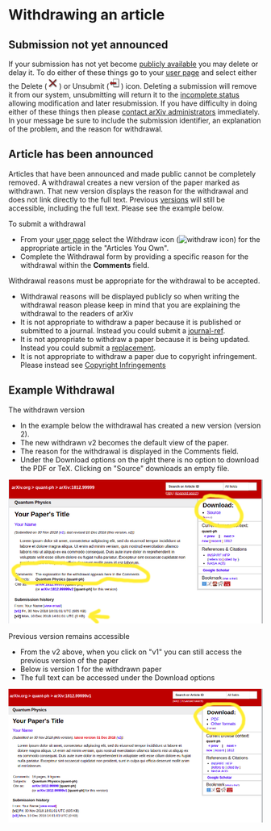 # Withdrawing an article

Submission not yet announced
----------------------------

If your submission has not yet become [publicly
available](availability.md) you may delete or delay it. To do either
of these things go to your [user page](https://arxiv.org/user) and select
either the Delete (![delete icon](../assets/delete.png)) or Unsubmit
(![unsubmit icon](../assets/unsubmit.png)) icon. Deleting a submission
will remove it from our system, unsubmitting will return it to the
[incomplete status](submit_status.md#incomplete) allowing modification and
later resubmission. If you have difficulty in doing either of these
things then please [contact arXiv administrators](contact.md)
immediately. In your message be sure to include the submission
identifier, an explanation of the problem, and the reason for
withdrawal.

Article has been announced
--------------------------

Articles that have been announced and made public cannot be completely removed.  A withdrawal creates a new version of the paper marked as withdrawn. That new version displays the reason for the withdrawal and does not link directly to the full text. Previous [versions](versions.md) will still be accessible, including the full text. Please see the example below.

To submit a withdrawal

- From your [user page](https://arxiv.org/user) select the Withdraw icon (![withdraw
icon](../assets/withdraw.png)) for the appropriate article in the
"Articles You Own".
- Complete the Withdrawal form by providing a specific reason for the withdrawal within the
**Comments** field.

Withdrawal reasons must be appropriate for the withdrawal to be accepted.

- Withdrawal reasons will be displayed publicly so when writing the withdrawal reason please keep in mind that you are explaining the withdrawal to the readers of arXiv
- It is not appropriate to withdraw a paper because it is published or submitted to a journal. Instead you could submit a [journal-ref](jref.md).
- It is not appropriate to withdraw a paper because it is being updated. Instead you could submit a [replacement](replace.md).
- It is not appropriate to withdraw a paper due to copyright infringement. Please instead see [Copyright Infringements](http://www.cornell.edu/copyright-infringement.cfm)



Example Withdrawal
--------------------------

The withdrawn version
- In the example below the withdrawal has created a new version (version 2).
- The new withdrawn v2 becomes the default view of the paper.
- The reason for the withdrawal is displayed in the Comments field.
- Under the Download options on the right there is no option to download the PDF or TeX. Clicking on "Source" downloads an empty file.

![withdarawal version 2](withdrawal-examplev2.png "withdarawal version 2")

Previous version remains accessible
- From the v2 above, when you click on "v1" you can still access the previous version of the paper
- Below is version 1 for the withdrawn paper
- The full text can be accessed under the Download options

![withdarawal version 1](withdrawal-examplev1.png "withdarawal version 1")

